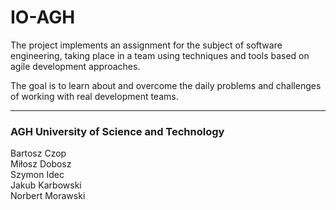 # IO-AGH

The project implements an assignment for the subject of software engineering, taking place in a team using techniques and tools based on agile development approaches.

The goal is to learn about and overcome the daily problems and challenges of working with real development teams.

---

### AGH University of Science and Technology

Bartosz Czop </br>
Miłosz Dobosz </br>
Szymon Idec </br>
Jakub Karbowski </br>
Norbert Morawski
